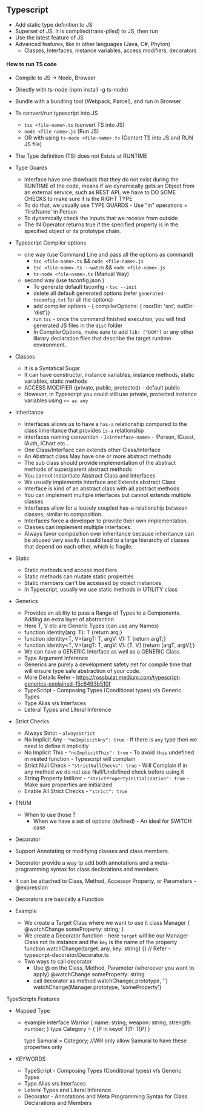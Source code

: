## Typescript

- Add static type definition to JS
- Superset of JS. It is compiled(trans-piled) to JS, then run
- Use the latest feature of JS
- Advanced features, like in other languages (Java, C#, Phyton)
  - Classes, Interfaces, instance variables, access modifiers, decorators

#### How to run TS code

- Compile to JS -> Node, Browser
- Directly with ts-node (npm install -g ts-node)
- Bundle with a bundling tool (Webpack, Parcel), and run in Browser
- To convert/run typescript into JS

  - `tsc <file-name>.ts` (convert TS into JS)
  - `node <file-name>.js` (Run JS)
  - OR with using `ts-node <file-name>.ts` (Contert TS into JS and RUN JS file)

- The Type definition (TS) does not Exists at RUNTIME

- Type Guards

  - interface have one drawback that they do not exist during the RUNTIME of the code, means if we dynamically gets an Object
    from an external service, such as REST API, we have to DO SOME CHECKS to make sure it is the RIGHT TYPE
  - To do that, we usually use TYPE GUARDS - Use "in" operations = 'firstName' in Person
  - To dynamically check the inputs that we receive from outside
  - The IN Operator returns true if the specified property is in the specified object or its prototype chain.

- Typescript Compiler options

  - one way (use Command Line and pass all the options as command)
    - `tsc <file-name>.ts` && `node <file-name>.js`
    - `tsc <file-name>.ts --watch` && `node <file-name>.js`
    - `ts-node <file-name>.ts` (Manual Way)
  - second way (use tsconfig.json )
    - To generate default tsconfig - `tsc --init`
    - delete all default generated options (refer `generated-tsconfig.txt` for all the options)
    - add compiler options - { compilerOptions: { roorDir: 'src', outDir: 'dist'}}
    - run `tsc` - once the command finished execution, you will find generated JS files in the `dist` folder
    - In CompilerOptions, make sure to add `lib: ["DOM"]` or any other library declaration files that describe the target runtime environment.

- Classes

  - It is a Syntatical Sugar
  - It can have constructor, instance variables, instance methods, static variables, static methods
  - ACCESS MODIFIER (private, public, protected) - default public
  - However, in Typescript you could still use private, protected instance variables using `<> as any`

- Inheritance

  - Interfaces allows us to have a `has-a` relationship compared to the class inheritance that provides `is-a` relationship
  - interfaces naming convention - `I<interface-name>` - IPerson, IGuest, IAuth, IChart etc...
  - One Class/Interface can extends other Class/Interface
  - An Abstract class May have one or more abstract methods
  - The sub class should provide implementation of the abstract methods of super/parent abstract methods
  - You cannot instantiate Abstract Class and Interfaces
  - We usually implements Interface and Extends abstract Class
  - Interface is kind of an abstract class with all abstract methods
  - You can implement multiple interfaces but cannot extends multiple classes
  - Interfaces allow for a loosely coupled has-a relationship between classes, similar to composition.
  - Interfaces force a developer to provide their own implementation.
  - Classes can implement multiple interfaces.
  - Always favor composition over inheritance because inheritance can be abused very easily.
    It could lead to a large hierarchy of classes that depend on each other, which is fragile.

- Static

  - Static methods and access modifiers
  - Static methods can mutate static properties
  - Static members can't be accessed by object instances
  - In Typescript, usually we use static methods in UTILITY class

- Generics

  - Provides an ability to pass a Range of Types to a Components. Adding an extra layer of abstraction
  - Here T, V etc are Generic Types (can use any Names)
  - function identity<T>(arg: T): T {return arg;}
  - function identity<T, V>(argT: T, argV: V): T {return argT;}
  - function identity<T, V>(argT: T, argV: V): [T, V] {return [argT, argV];}
  - We can have a GENERIC Interface as well as a GENERIC Class
  - Type Argument Inference
  - Generics are purely a development safety net for compile time that will ensure type safe abstraction of your code.
  - More Details Refer - https://rossbulat.medium.com/typescript-generics-explained-15c6493b510f
  - TypeScript - Composing Types (Conditional types) v/s Generic Types
  - Type Alias v/s Interfaces
  - Leteral Types and Literal Inference

- Strict Checks

  - Always Strict - `alwaysStrict`
  - No Implicit Any - `"noImplicitAny": true` - If there is `any` type then we need to define it implicitly
  - No Implicit This - `"noImplicitThis": true` - To avoid `this` undefined in nested function - Typescript will complain
  - Strict Null Check - `"strictNullChecks": true` - Will Complain if in any method we do not use Null/Undefined check before using it
  - String Property Intilizer - `"strictPropertyInitialization": true` - Make sure properties are initialized
  - Enable All Strict Checks - `"strict": true`

- ENUM

  - When to use those ?
    - When we have a set of options (defined) - An ideal for SWITCH case

- Decorator
- Support Annotating or modifying classes and class members.
- Decorator provide a way tp add both annotations and a meta-programming syntax for class declarations and members
- It can be attached to Class, Method, Accessor Property, or Parameters - @expression
- Decorators are basically a Function
- Example

  - We create a Target Class where we want to use it
    class Manager {  
     @watchChange someProperty: string;
    }
  - We create a Decorator function - here `target` will be our Manager Class not its instance and the `key` is the name of the property
    function watchChange(target: any, key: string) {} // Refer - typescript-decorator/Decorator.ts
  - Two ways to call decorator
    - Use @<decorator-name> on the Class, Method, Parameter (whereever you want to apply)
      @watchChange
      someProperty: string
    - call decorator as method
      watchChange(<Class>.prototype, '<property-name>')
      watchChange(Manager.prototype, 'someProperty')

TypeScripts Features

- Mapped Type

  - example
    interface Warrior {
    name: string;
    weapon: string;
    strength: number;
    }
    type Category<T> = {
    [P in keyof T]?: T[P]
    }

    type Samurai = Category<Warrior>;
    //Will only allow Samurai to have these properties only

- KEYWORDS
  - TypeScript - Composing Types (Conditional types) v/s Generic Types
  - Type Alias v/s Interfaces
  - Leteral Types and Literal Inference
  - Decorator - Annotations and Meta Programming Syntax for Class Declarations and Members
